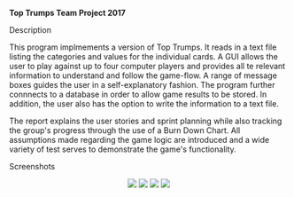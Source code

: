 **Top Trumps Team Project 2017**

Description

This program implmements a version of Top Trumps.  It reads in a text file listing the categories and values for the individual cards.  A GUI allows the user to play against up to four computer players and provides all te relevant information to understand and follow the game-flow.  A range of message boxes guides the user in a self-explanatory fashion.  The program further connnects to a database in order to allow game results to be stored.  In addition, the user also has the option to write the information to a text file.

The report explains the user stories and sprint planning while also tracking the group's progress through the use of a Burn Down Chart.  All assumptions made regarding the game logic are introduced and a wide variety of test serves to demonstrate the game's functionality.

Screenshots

<p align="center">
  <img src="https://user-images.githubusercontent.com/31744964/51497545-598ccb80-1dbb-11e9-932d-f1ef67580e2f.JPG">

  <img src="https://user-images.githubusercontent.com/31744964/51497013-b5eeeb80-1db9-11e9-99c1-53abfe2e5a14.JPG">

  <img src="https://user-images.githubusercontent.com/31744964/51497698-cd2ed880-1dbb-11e9-9bfb-df4f9abe51bb.JPG">
  
  <img src="https://user-images.githubusercontent.com/31744964/51497727-ec2d6a80-1dbb-11e9-9624-ad054b5b0022.JPG">
</p>
